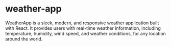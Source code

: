 # weather-app
WeatherApp is a sleek, modern, and responsive weather application built with React. It provides users with real-time weather information, including temperature, humidity, wind speed, and weather conditions, for any location around the world. 
